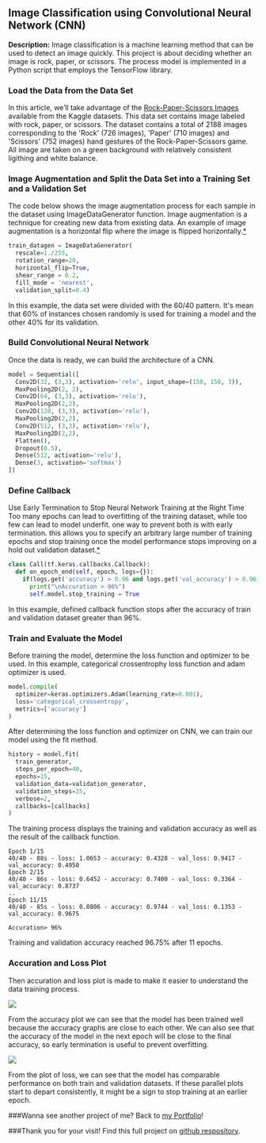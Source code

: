 ## Image Classification using Convolutional Neural Network (CNN)

**Description:** 
Image classification is a machine learning method that can be used to detect an image quickly. This project is about deciding whether an image is rock, paper, or scissors. The process model is implemented in a Python script that employs the TensorFlow library.

### Load the Data from the Data Set

In this article, we’ll take advantage of the [Rock-Paper-Scissors Images](https://www.kaggle.com/drgfreeman/rockpaperscissors) available from the Kaggle datasets. This data set contains image labeled with rock, paper, or scissors. The dataset contains a total of 2188 images corresponding to the 'Rock' (726 images), 'Paper' (710 images) and 'Scissors' (752 images) hand gestures of the Rock-Paper-Scissors game. All image are taken on a green background with relatively consistent ligithing and white balance. 

### Image Augmentation and Split the Data Set into a Training Set and a Validation Set

The code below shows the image augmentation process for each sample in the dataset using ImageDataGenerator function. Image augmentation is a technique for creating new data from existing data. An example of image augmentation is a horizontal flip where the image is flipped horizontally.[*](https://machinelearningmastery.com/image-augmentation-deep-learning-keras/) 

```py
train_datagen = ImageDataGenerator(
  rescale=1./255,
  rotation_range=20,
  horizontal_flip=True,
  shear_range = 0.2,
  fill_mode = 'nearest',
  validation_split=0.4)
```
In this example, the data set were divided  with the 60/40 pattern. It's mean that 60% of instances chosen randomly is used for training a model and the other 40% for its validation. 

### Build Convolutional Neural Network

Once the data is ready, we can build the architecture of a CNN. 

```py
model = Sequential([
  Conv2D(32, (3,3), activation='relu', input_shape=(150, 150, 3)),
  MaxPooling2D(2, 2),
  Conv2D(64, (3,3), activation='relu'),
  MaxPooling2D(2,2),
  Conv2D(128, (3,3), activation='relu'),
  MaxPooling2D(2,2),
  Conv2D(512, (3,3), activation='relu'),
  MaxPooling2D(2,2),
  Flatten(),
  Dropout(0.5),
  Dense(512, activation='relu'),
  Dense(3, activation='softmax')
])
```

### Define Callback

Use Early Termination to Stop Neural Network Training at the Right Time
Too many epochs can lead to overfitting of the training dataset, while too few can lead to model underfit. one way to prevent both is with early termination. this allows you to specify an arbitrary large number of training epochs and stop training once the model performance stops improving on a hold out validation dataset.[*](https://machinelearningmastery.com/how-to-stop-training-deep-neural-networks-at-the-right-time-using-early-stopping/)

```py
class Call(tf.keras.callbacks.Callback): 
  def on_epoch_end(self, epoch, logs={}): 
    if(logs.get('accuracy') > 0.96 and logs.get('val_accuracy') > 0.96):
      print("\nAccuration > 96%") 
      self.model.stop_training = True 
```
In this example, defined callback function stops after the accuracy of train and validation dataset greater than 96%.


### Train and Evaluate the Model

Before training the model, determine the loss function and optimizer to be used. In this example, categorical crossentrophy loss function and adam optimizer is used.

```py
model.compile(
  optimizer=keras.optimizers.Adam(learning_rate=0.001), 
  loss='categorical_crossentropy', 
  metrics=['accuracy']
)
```
After determining the loss function and optimizer on CNN, we can train our model using the fit method.

```py
history = model.fit(
  train_generator,
  steps_per_epoch=40,
  epochs=15,
  validation_data=validation_generator, 
  validation_steps=25,
  verbose=2,
  callbacks=[callbacks]
)
```
The training process displays the training and validation accuracy as well as the result of the callback function.

```
Epoch 1/15
40/40 - 88s - loss: 1.0653 - accuracy: 0.4328 - val_loss: 0.9417 - val_accuracy: 0.4950
Epoch 2/15
40/40 - 86s - loss: 0.6452 - accuracy: 0.7400 - val_loss: 0.3364 - val_accuracy: 0.8737
..
Epoch 11/15
40/40 - 85s - loss: 0.0806 - accuracy: 0.9744 - val_loss: 0.1353 - val_accuracy: 0.9675

Accuration> 96%
```

Training and validation accuracy reached 96.75% after 11 epochs.

### Accuration and Loss Plot

Then accuration and loss plot is made to make it easier to understand the data training process.

<img src="img/acc.png"/>

From the accuracy plot we can see that the model has been trained well because the accuracy graphs are close to each other. We can also see that the accuracy of the model in the next epoch will be close to the final accuracy, so early termination is useful to prevent overfitting.

<img src="img/loss.png"/>

From the plot of loss, we can see that the model has comparable performance on both train and validation datasets. If these parallel plots start to depart consistently, it might be a sign to stop training at an earlier epoch.

###Wanna see another project of me? Back to [my Portfolio](firdaanindita.github.io)!

###Thank you for your visit! Find this full project on [github respository](https://github.com/firdaanindita/image-classification/).
